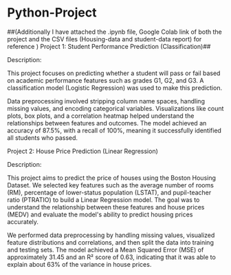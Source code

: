 
# Python-Project
##(Additionally I have attached the .ipynb file, Google Colab link of both the project and the  CSV files (Housing-data and student-data report) for reference )
Project 1: Student Performance Prediction (Classification)##

Description:

This project focuses on predicting whether a student will pass or fail based on academic performance features such as grades G1, G2, and G3. A classification model (Logistic Regression) was used to make this prediction.

Data preprocessing involved stripping column name spaces, handling missing values, and encoding categorical variables. Visualizations like count plots, box plots, and a correlation heatmap helped understand the relationships between features and outcomes. The model achieved an accuracy of 87.5%, with a recall of 100%, meaning it successfully identified all students who passed.



Project 2: House Price Prediction (Linear Regression)

Description:

This project aims to predict the price of houses using the Boston Housing Dataset. We selected key features such as the average number of rooms (RM), percentage of lower-status population (LSTAT), and pupil-teacher ratio (PTRATIO) to build a Linear Regression model. The goal was to understand the relationship between these features and house prices (MEDV) and evaluate the model's ability to predict housing prices accurately.

We performed data preprocessing by handling missing values, visualized feature distributions and correlations, and then split the data into training and testing sets. The model achieved a Mean Squared Error (MSE) of approximately 31.45 and an R² score of 0.63, indicating that it was able to explain about 63% of the variance in house prices.

